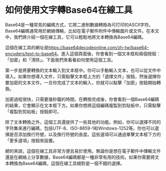 如何使用文字轉Base64在線工具
=================

Base64是一種常見的編碼方式，它將二進制數據轉換為可打印的ASCII字符。Base64編碼通常用於網絡傳輸，比如在電子郵件附件中傳輸圖片或文件。在本文中，我們將介紹一個在線工具，它可以輕鬆地將文本轉換為Base64編碼。

這個在線工具的網址是<https://base64decodeonline.com/zh-tw/base64-encoders/text-to-base64>。進入這個頁面後，你會看到一個文本框和兩個按鈕：「加密」和「清除」。下面我們來看看如何使用這個工具。

第一步是將要轉換的文本輸入到文本框中。你可以手動輸入文本，也可以從文件中導入。如果你想導入文件，只需點擊文本框上方的「選擇文件」按鈕，然後選擇你要加密的文本文件。一旦你完成了文本的輸入，你就可以點擊「加密」按鈕開始轉換。

加密過程很快，只需要幾秒鐘的時間。在轉換完成後，你會看到一個Base64編碼的結果，它會顯示在文本框下方。如果你想將這個編碼複製到剪貼板中，只需點擊「複製到剪貼板」按鈕即可。

除了文本轉換之外，這個工具還提供了一些其他的功能。例如，你可以選擇不同的字符集來進行編碼，包括UTF-8、ISO-8859-1和Windows-1252等。你也可以選擇是否添加換行符號，以及換行符號的長度。這些選項可以通過單擊文本框下方的「更多選項」按鈕來設置。

總的來說，這個在線工具非常方便且易於使用。無論你是想在電子郵件中傳輸文件還是在網絡上分享數據，Base64編碼都是一種非常有用的技術。如果你需要將文本轉換為Base64編碼，這個在線工具絕對是一個不錯的選擇。